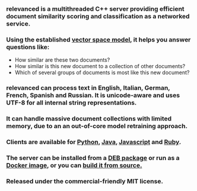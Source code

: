 <h3><strong>relevanced</strong> is a multithreaded C++ server providing efficient document similarity scoring and classification as a networked service.</h3>

<h3>Using the established <a href="/introduction/model">vector space model</a>, it helps you answer questions like:
</h3>

* How similar are these two documents?
* How similar is this new document to a collection of other documents?
* Which of several groups of documents is most like this new document?

<h3><strong>relevanced</strong> can process text in English, Italian, German, French, Spanish and Russian.  It is unicode-aware and uses UTF-8 for all internal string representations.
</h3>

<h3>It can handle massive document collections with limited memory, due to an an out-of-core model retraining approach.</h3>

<h3>Clients are available for <a href="/clients/python">Python</a>, <a href="/clients/jvm">Java</a>, <a href="/clients/javascript">Javascript</a> and <a href="/clients/ruby">Ruby</a>.

<h3>The server can be installed from a <a href="/installation/os-packages">DEB package</a> or run as a <a href="/installation/docker">Docker image</a>, or you can <a href="/installation/building-from-source">build it from source.</a></h3>


<h3>Released under the commercial-friendly MIT license.</h3>

